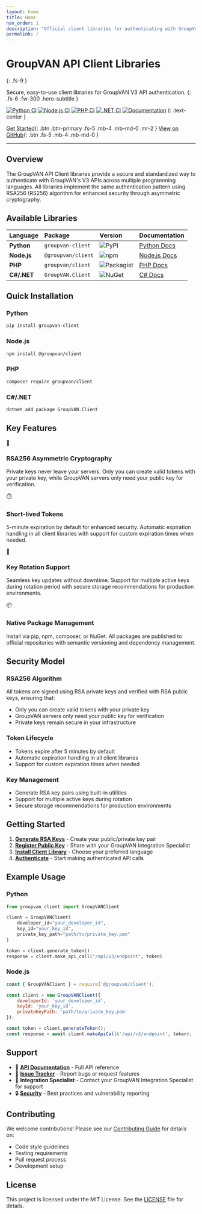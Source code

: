 ```yaml
---
layout: home
title: Home
nav_order: 1
description: "Official client libraries for authenticating with GroupVAN V3 APIs using JWT tokens with RSA256 asymmetric cryptography."
permalink: /
---
```


<div class="hero" markdown="1">

# GroupVAN API Client Libraries
{: .fs-9 }

Secure, easy-to-use client libraries for GroupVAN V3 API authentication.
{: .fs-6 .fw-300 .hero-subtitle }

[![Python CI](https://github.com/federatedops/GroupVAN-SDK/actions/workflows/python.yml/badge.svg)](https://github.com/federatedops/GroupVAN-SDK/actions/workflows/python.yml)
[![Node.js CI](https://github.com/federatedops/GroupVAN-SDK/actions/workflows/nodejs.yml/badge.svg)](https://github.com/federatedops/GroupVAN-SDK/actions/workflows/nodejs.yml)
[![PHP CI](https://github.com/federatedops/GroupVAN-SDK/actions/workflows/php.yml/badge.svg)](https://github.com/federatedops/GroupVAN-SDK/actions/workflows/php.yml)
[![.NET CI](https://github.com/federatedops/GroupVAN-SDK/actions/workflows/csharp.yml/badge.svg)](https://github.com/federatedops/GroupVAN-SDK/actions/workflows/csharp.yml)
[![Documentation](https://github.com/federatedops/GroupVAN-SDK/actions/workflows/docs.yml/badge.svg)](https://github.com/federatedops/GroupVAN-SDK/actions/workflows/docs.yml)
{: .text-center }

<div class="hero-buttons" markdown="1">

[Get Started](quickstart){: .btn .btn-primary .fs-5 .mb-4 .mb-md-0 .mr-2 }
[View on GitHub](https://github.com/federatedops/GroupVAN-SDK){: .btn .fs-5 .mb-4 .mb-md-0 }

</div>
</div>

---

## Overview

The GroupVAN API Client libraries provide a secure and standardized way to authenticate with GroupVAN's V3 APIs across multiple programming languages. All libraries implement the same authentication pattern using RSA256 (RS256) algorithm for enhanced security through asymmetric cryptography.

## Available Libraries

<div class="code-example" markdown="1">

| Language | Package | Version | Documentation |
|:---------|:--------|:--------|:--------------|
| **Python** | `groupvan-client` | ![PyPI](https://img.shields.io/pypi/v/groupvan-client) | [Python Docs](python/) |
| **Node.js** | `@groupvan/client` | ![npm](https://img.shields.io/npm/v/@groupvan/client) | [Node.js Docs](nodejs/) |
| **PHP** | `groupvan/client` | ![Packagist](https://img.shields.io/packagist/v/groupvan/client) | [PHP Docs](php/) |
| **C#/.NET** | `GroupVAN.Client` | ![NuGet](https://img.shields.io/nuget/v/GroupVAN.Client) | [C# Docs](csharp/) |

</div>

## Quick Installation

### Python
```bash
pip install groupvan-client
```

### Node.js
```bash
npm install @groupvan/client
```

### PHP
```bash
composer require groupvan/client
```

### C#/.NET
```bash
dotnet add package GroupVAN.Client
```

## Key Features

<div class="feature-card" markdown="1">
<div class="feature-icon">🔐</div>

### RSA256 Asymmetric Cryptography
Private keys never leave your servers. Only you can create valid tokens with your private key, while GroupVAN servers only need your public key for verification.
</div>

<div class="feature-card" markdown="1">
<div class="feature-icon">⏱️</div>

### Short-lived Tokens
5-minute expiration by default for enhanced security. Automatic expiration handling in all client libraries with support for custom expiration times when needed.
</div>

<div class="feature-card" markdown="1">
<div class="feature-icon">🔄</div>

### Key Rotation Support
Seamless key updates without downtime. Support for multiple active keys during rotation period with secure storage recommendations for production environments.
</div>

<div class="feature-card" markdown="1">
<div class="feature-icon">📦</div>

### Native Package Management
Install via pip, npm, composer, or NuGet. All packages are published to official repositories with semantic versioning and dependency management.
</div>

## Security Model

### RSA256 Algorithm
All tokens are signed using RSA private keys and verified with RSA public keys, ensuring that:
- Only you can create valid tokens with your private key
- GroupVAN servers only need your public key for verification
- Private keys remain secure in your infrastructure

### Token Lifecycle
- Tokens expire after 5 minutes by default
- Automatic expiration handling in all client libraries
- Support for custom expiration times when needed

### Key Management
- Generate RSA key pairs using built-in utilities
- Support for multiple active keys during rotation
- Secure storage recommendations for production environments

## Getting Started

1. **[Generate RSA Keys](quickstart#generating-rsa-keys)** - Create your public/private key pair
2. **[Register Public Key](quickstart#registering-your-public-key)** - Share with your GroupVAN Integration Specialist
3. **[Install Client Library](quickstart#installation)** - Choose your preferred language
4. **[Authenticate](quickstart#authentication)** - Start making authenticated API calls

## Example Usage

### Python
```python
from groupvan_client import GroupVANClient

client = GroupVANClient(
    developer_id="your_developer_id",
    key_id="your_key_id",
    private_key_path="path/to/private_key.pem"
)

token = client.generate_token()
response = client.make_api_call("/api/v3/endpoint", token)
```

### Node.js
```javascript
const { GroupVANClient } = require('@groupvan/client');

const client = new GroupVANClient({
    developerId: 'your_developer_id',
    keyId: 'your_key_id',
    privateKeyPath: 'path/to/private_key.pem'
});

const token = client.generateToken();
const response = await client.makeApiCall('/api/v3/endpoint', token);
```

## Support

- 📖 **[API Documentation](https://api.groupvan.com/docs)** - Full API reference
- 🐛 **[Issue Tracker](https://github.com/federatedops/GroupVAN-SDK/issues)** - Report bugs or request features
- 👥 **Integration Specialist** - Contact your GroupVAN Integration Specialist for support
- 🔒 **[Security](security)** - Best practices and vulnerability reporting

## Contributing

We welcome contributions! Please see our [Contributing Guide](https://github.com/federatedops/GroupVAN-SDK/blob/main/CONTRIBUTING.md) for details on:
- Code style guidelines
- Testing requirements
- Pull request process
- Development setup

## License

This project is licensed under the MIT License. See the [LICENSE](https://github.com/federatedops/GroupVAN-SDK/blob/main/LICENSE) file for details.